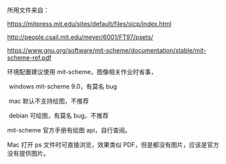 所用文件来自：

https://mitpress.mit.edu/sites/default/files/sicp/index.html

http://people.csail.mit.edu/meyer/6001/FT97/psets/

https://www.gnu.org/software/mit-scheme/documentation/stable/mit-scheme-ref.pdf



环境配置建议使用 mit-scheme，图像相关作业时省事，

​	windows mit-scheme 9.0，有莫名 bug

​	mac 默认不支持绘图，不推荐

​	debian 可绘图，有莫名 bug，不推荐

mit-scheme 官方手册有绘图 api，自行查阅。

Mac 打开 ps 文件时可直接浏览，效果类似 PDF，但是都没有图片，应该是官方没有提供图片。